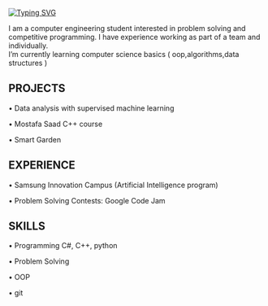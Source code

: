 [![Typing SVG](https://readme-typing-svg.herokuapp.com?size=25&color=F7F7F7&center=true&lines=Hi%2C+I+am+Saad+Muhammad+;Software+Engineer)](https://git.io/typing-svg)

I am a computer engineering student interested in 
problem solving and competitive programming. 
I have experience working as part of a team and 
individually.<br>
I’m currently learning computer science basics ( oop,algorithms,data structures )

## PROJECTS
• Data analysis with supervised machine learning

• Mostafa Saad C++ course

• Smart Garden

## EXPERIENCE
• Samsung Innovation Campus (Artificial 
Intelligence program)

• Problem Solving Contests: Google Code Jam

## SKILLS
• Programming C#, C++, python

• Problem Solving

• OOP

• git

<!--
**SaadMu7ammad/SaadMu7ammad** is a ✨ _special_ ✨ repository because its `README.md` (this file) appears on your GitHub profile.

Here are some ideas to get you started:

- 🔭 I’m currently working on ...
-
- 👯 I’m looking to collaborate on ...
- 🤔 I’m looking for help with ...
- 💬 Ask me about ...
- 📫 How to reach me: ...
- 😄 Pronouns: ...
- ⚡ Fun fact: ...
-->
